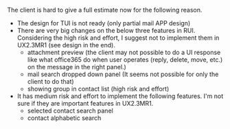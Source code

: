 The client is hard to give a full estimate now for the following reason.
- The design for TUI is not ready (only partial mail APP design)
- There are very big changes on the below three features in RUI. Considering the high risk and effort, I suggest not to implement them in UX2.3MR1 (see design in the end).
    - attachment preview (the client may not possible to do a UI response like what office365 do when user operates (reply, delete, move, etc.) on the message in the right panel.)
    - mail search dropped down panel (It seems not possible for only the client to do that)
    - showing group in contact list (high risk and effort)
- It has medium risk and effort to implement the following features. I'm not sure if they are important features in UX2.3MR1.
  - selected contact search panel
  - contact alphabetic search
